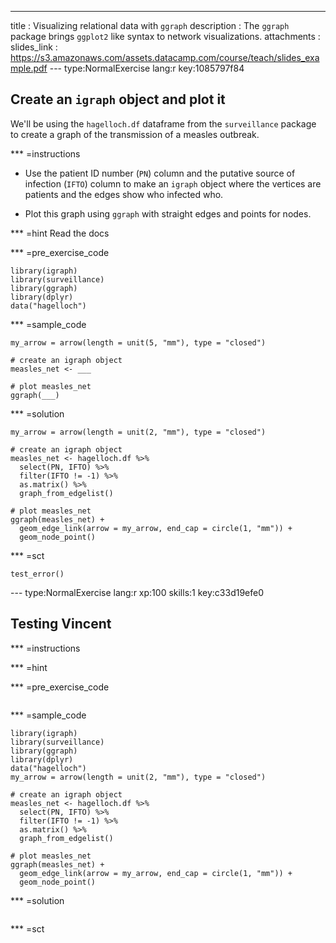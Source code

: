 ---
title       : Visualizing relational data with `ggraph`
description : The `ggraph` package brings `ggplot2` like syntax to network visualizations.
attachments :
  slides_link : https://s3.amazonaws.com/assets.datacamp.com/course/teach/slides_example.pdf
--- type:NormalExercise lang:r key:1085797f84
## Create an `igraph` object and plot it

We'll be using the `hagelloch.df` dataframe from the `surveillance` package to
create a graph of the transmission of a measles outbreak.

*** =instructions
- Use the patient ID number (`PN`) column and the putative source of infection
(`IFTO`) column to make an `igraph` object where the vertices are patients and
the edges show who infected who.

- Plot this graph using `ggraph` with straight edges and points for nodes.

*** =hint
Read the docs

*** =pre_exercise_code
```{r}
library(igraph)
library(surveillance)
library(ggraph)
library(dplyr)
data("hagelloch")
```

*** =sample_code
```{r}
my_arrow = arrow(length = unit(5, "mm"), type = "closed")

# create an igraph object
measles_net <- ___

# plot measles_net
ggraph(___)
```

*** =solution
```{r}
my_arrow = arrow(length = unit(2, "mm"), type = "closed")

# create an igraph object
measles_net <- hagelloch.df %>% 
  select(PN, IFTO) %>%
  filter(IFTO != -1) %>% 
  as.matrix() %>% 
  graph_from_edgelist()

# plot measles_net
ggraph(measles_net) +
  geom_edge_link(arrow = my_arrow, end_cap = circle(1, "mm")) +
  geom_node_point()
```

*** =sct
```{r}
test_error()
```

--- type:NormalExercise lang:r xp:100 skills:1 key:c33d19efe0
## Testing Vincent


*** =instructions

*** =hint

*** =pre_exercise_code
```{r}

```

*** =sample_code
```{r}
library(igraph)
library(surveillance)
library(ggraph)
library(dplyr)
data("hagelloch")
my_arrow = arrow(length = unit(2, "mm"), type = "closed")

# create an igraph object
measles_net <- hagelloch.df %>% 
  select(PN, IFTO) %>%
  filter(IFTO != -1) %>% 
  as.matrix() %>% 
  graph_from_edgelist()

# plot measles_net
ggraph(measles_net) +
  geom_edge_link(arrow = my_arrow, end_cap = circle(1, "mm")) +
  geom_node_point()
```

*** =solution
```{r}

```

*** =sct
```{r}

```

